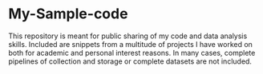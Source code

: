 # My-Sample-code
This repository is meant for public sharing of my code and data analysis skills. Included are snippets from a multitude of projects I have worked on both for academic and personal interest reasons. In many cases, complete pipelines of collection and storage or complete datasets are not included.  
